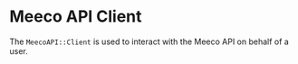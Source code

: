 # Meeco API Client

The `MeecoAPI::Client` is used to interact with the Meeco API on behalf of a user.
